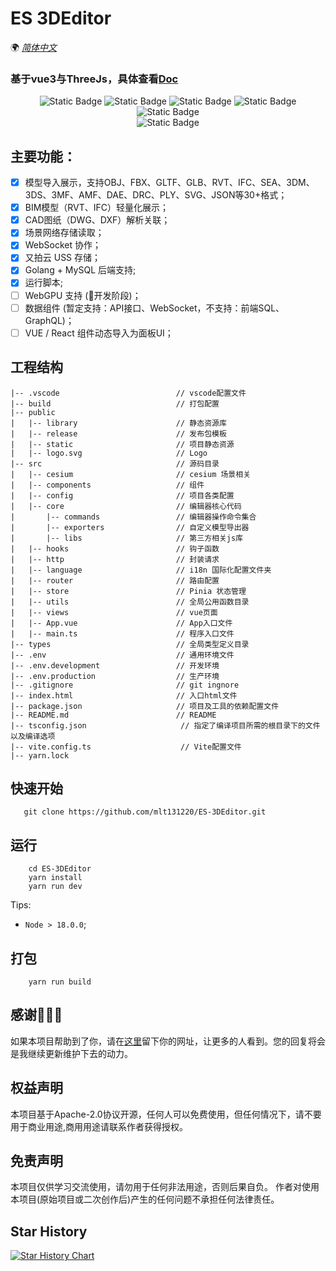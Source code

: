 # ES 3DEditor

🌍
*[简体中文](README.md)*

### 基于vue3与ThreeJs，具体查看[Doc](http://editor-doc.mhbdng.cn/)

<div style="text-align: center">

![Static Badge](https://img.shields.io/badge/Vue-3.3.4-green)
![Static Badge](https://img.shields.io/badge/NaiveUI-2.34.4-green)
![Static Badge](https://img.shields.io/badge/ThreeJS-r163-8732D7)
![Static Badge](https://img.shields.io/badge/Cesium-1.107.0-8732D7)
![Static Badge](https://img.shields.io/badge/UnoCSS-0.46.5-8732D7)
<br />
![Static Badge](https://img.shields.io/badge/license-MIT-blue)

</div>

## 主要功能：
- [x] 模型导入展示，支持OBJ、FBX、GLTF、GLB、RVT、IFC、SEA、3DM、3DS、3MF、AMF、DAE、DRC、PLY、SVG、JSON等30+格式；
- [x] BIM模型（RVT、IFC）轻量化展示；
- [x] CAD图纸（DWG、DXF）解析关联；
- [x] 场景网络存储读取；
- [x] WebSocket 协作；
- [x] 又拍云 USS 存储；
- [x] Golang + MySQL 后端支持;
- [x] 运行脚本;
- [ ] WebGPU 支持 (:tada:开发阶段)；
- [ ] 数据组件 (暂定支持：API接口、WebSocket，不支持：前端SQL、GraphQL)；
- [ ] VUE / React 组件动态导入为面板UI；

## 工程结构
```
|-- .vscode                          // vscode配置文件
|-- build                            // 打包配置
|-- public 
|   |-- library                      // 静态资源库
|   |-- release                      // 发布包模板         
|   |-- static                       // 项目静态资源
|   |-- logo.svg                     // Logo               
|-- src                              // 源码目录               
|   |-- cesium                       // cesium 场景相关
|   |-- components                   // 组件
|   |-- config                       // 项目各类配置
|   |-- core                         // 编辑器核心代码
|       |-- commands                 // 编辑器操作命令集合
|       |-- exporters                // 自定义模型导出器
|       |-- libs                     // 第三方相关js库
|   |-- hooks                        // 钩子函数
|   |-- http                         // 封装请求
|   |-- language                     // i18n 国际化配置文件夹
|   |-- router                       // 路由配置
|   |-- store                        // Pinia 状态管理
|   |-- utils                        // 全局公用函数目录    
|   |-- views                        // vue页面            
|   |-- App.vue                      // App入口文件
|   |-- main.ts                      // 程序入口文件 
|-- types                            // 全局类型定义目录 
|-- .env                             // 通用环境文件
|-- .env.development                 // 开发环境
|-- .env.production                  // 生产环境
|-- .gitignore                       // git ingnore
|-- index.html                       // 入口html文件
|-- package.json                     // 项目及工具的依赖配置文件
|-- README.md                        // README
|-- tsconfig.json                     // 指定了编译项目所需的根目录下的文件以及编译选项
|-- vite.config.ts                    // Vite配置文件
|-- yarn.lock                    
```

## 快速开始
```shell
   git clone https://github.com/mlt131220/ES-3DEditor.git
```

## 运行
```shell
    cd ES-3DEditor
    yarn install
    yarn run dev
```
Tips:
* `Node > 18.0.0`;

## 打包
```shell
    yarn run build
```

## 感谢🌹🌹🌹
如果本项目帮助到了你，请在[这里](https://github.com/mlt131220/ES-3DEditor/issues/2)留下你的网址，让更多的人看到。您的回复将会是我继续更新维护下去的动力。

## 权益声明
本项目基于Apache-2.0协议开源，任何人可以免费使用，但任何情况下，请不要用于商业用途,商用用途请联系作者获得授权。

## 免责声明
本项目仅供学习交流使用，请勿用于任何非法用途，否则后果自负。
作者对使用本项目(原始项目或二次创作后)产生的任何问题不承担任何法律责任。

## Star History
[![Star History Chart](https://api.star-history.com/svg?repos=mlt131220/ES-3DEditor&type=Date)](https://star-history.com/#mlt131220/ES-3DEditor&Date)